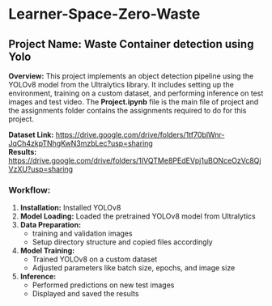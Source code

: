 # Learner-Space-Zero-Waste

## Project Name: Waste Container detection using Yolo

**Overview:** This project implements an object detection pipeline using the YOLOv8 model from the Ultralytics library. It includes setting up the environment, training on a custom dataset, and performing inference on test images and test video. The **Project.ipynb** file is the main file of project and the assignments folder contains the assignments required to do for this project.

**Dataset Link:** https://drive.google.com/drive/folders/1tf70blWnr-JqCh4zkpTNhgKwN3mzbLec?usp=sharing  
**Results:** https://drive.google.com/drive/folders/1IVQTMe8PEdEVpj1uBONceOzVc8QjVzXU?usp=sharing

### Workflow: 
1. **Installation:** Installed YOLOv8  
2. **Model Loading:** Loaded the pretrained YOLOv8 model from Ultralytics  
3. **Data Preparation:**
   - training and validation images
   - Setup directory structure and copied files accordingly
4. **Model Training:**
   - Trained YOLOv8 on a custom dataset
   - Adjusted parameters like batch size, epochs, and image size
5. **Inference:**
   - Performed predictions on new test images
   - Displayed and saved the results
